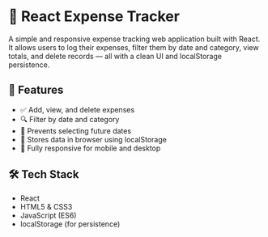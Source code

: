 # 💸 React Expense Tracker

A simple and responsive expense tracking web application built with React. It allows users to log their expenses, filter them by date and category, view totals, and delete records — all with a clean UI and localStorage persistence.

## 🚀 Features

- ✅ Add, view, and delete expenses
- 🔍 Filter by date and category
- 📅 Prevents selecting future dates
- 💾 Stores data in browser using localStorage
- 📱 Fully responsive for mobile and desktop


## 🛠️ Tech Stack

- React
- HTML5 & CSS3
- JavaScript (ES6)
- localStorage (for persistence)


